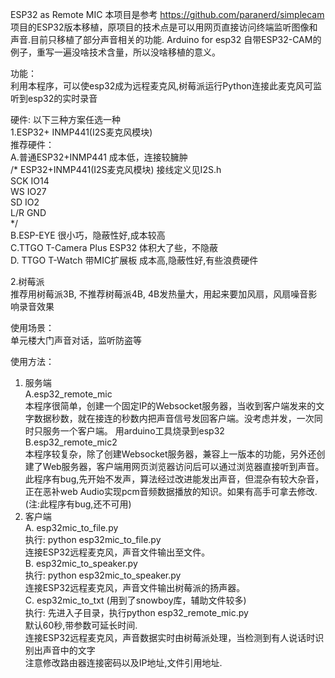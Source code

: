 ESP32 as Remote MIC
本项目是参考 https://github.com/paranerd/simplecam 项目的ESP32版本移植，原项目的技术点是可以用网页直接访问终端监听图像和声音.目前只移植了部分声音相关的功能. Arduino for esp32 自带ESP32-CAM的例子，重写一遍没啥技术含量，所以没啥移植的意义。

功能：<br/>
利用本程序，可以使esp32成为远程麦克风,树莓派运行Python连接此麦克风可监听到esp32的实时录音

硬件: 以下三种方案任选一种<br/>
1.ESP32+ INMP441(I2S麦克风模块)<br/>
   推荐硬件：<br/>
   A.普通ESP32+INMP441 成本低，连接较臃肿<br/>
/* ESP32+INMP441(I2S麦克风模块) 接线定义见I2S.h <br/>
SCK IO14<br/>
WS  IO27<br/>
SD  IO2<br/>
L/R GND<br/>
*/<br/>
   B.ESP-EYE 很小巧，隐蔽性好,成本较高 <br/>
   C.TTGO T-Camera Plus ESP32 体积大了些，不隐蔽<br/>
   D. TTGO T-Watch 带MIC扩展板 成本高,隐蔽性好,有些浪费硬件 <br/>
   
2.树莓派<br/>
   推荐用树莓派3B, 不推荐树莓派4B, 4B发热量大，用起来要加风扇，风扇噪音影响录音效果

使用场景：<br/>
单元楼大门声音对话，监听防盗等

使用方法：<br/>
1. 服务端<br/>
  A.esp32_remote_mic  <br/>
  本程序很简单，创建一个固定IP的Websocket服务器，当收到客户端发来的文字数据秒数，就在接连的秒数内把声音信号发回客户端。没考虑并发，一次同时只服务一个客户端。
  用arduino工具烧录到esp32<br/>
  B.esp32_remote_mic2 <br/>
  本程序较复杂，除了创建Websocket服务器，兼容上一版本的功能，另外还创建了Web服务器，客户端用网页浏览器访问后可以通过浏览器直接听到声音。此程序有bug,先开始不发声，算法经过改进能发出声音，但混杂有较大杂音，正在恶补web Audio实现pcm音频数据播放的知识。如果有高手可拿去修改. (注:此程序有bug,还不可用) <br/>
2. 客户端<br/>
  A. esp32mic_to_file.py <br/>
     执行: python esp32mic_to_file.py<br/>
     连接ESP32远程麦克风，声音文件输出至文件。<br/>
  B. esp32mic_to_speaker.py<br/>
     执行: python esp32mic_to_speaker.py<br/>
     连接ESP32远程麦克风，声音文件输出树莓派的扬声器。<br/>
  C. esp32mic_to_txt (用到了snowboy库，辅助文件较多) <br/>
     执行: 先进入子目录，执行python esp32_remote_mic.py <br/>
     默认60秒,带参数可延长时间.  <br/>
     连接ESP32远程麦克风，声音数据实时由树莓派处理，当检测到有人说话时识别出声音中的文字<br/>
  注意修改路由器连接密码以及IP地址,文件引用地址.

